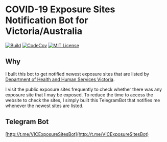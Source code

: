 # COVID-19 Exposure Sites Notification Bot for Victoria/Australia

[![Build](https://github.com/chrisleekr/exposure-sites-notification/workflows/main/badge.svg)](https://github.com/chrisleekr/exposure-sites-notification/actions?query=workflow%3Amain)
[![CodeCov](https://codecov.io/gh/chrisleekr/exposure-sites-notification/branch/master/graph/badge.svg)](https://codecov.io/gh/chrisleekr/exposure-sites-notification)
[![MIT License](https://img.shields.io/github/license/chrisleekr/exposure-sites-notification)](https://github.com/chrisleekr/exposure-sites-notification/blob/master/LICENSE)

## Why

I built this bot to get notified newest exposure sites that are listed by [Department of Health and Human Services Victoria](https://www.coronavirus.vic.gov.au/exposure-sites).

I visit the public exposure sites frequently to check whether there was any exposure site that I may be exposed. To reduce the time to access the website to check the sites, I simply built this TelegramBot that notifies me whenever the newest sites are listed.

## Telegram Bot

[http://t.me/VICExposureSitesBot](http://t.me/VICExposureSitesBot)
